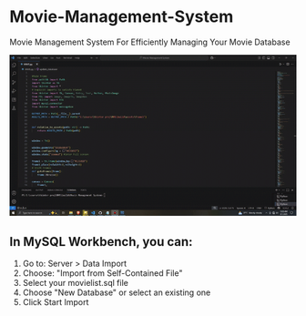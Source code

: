 # Movie-Management-System
Movie Management System For Efficiently Managing Your Movie Database

![Demo](assets/SachinthaDilsaratkinterproject.gif)

## In MySQL Workbench, you can:

1. Go to: Server > Data Import
2. Choose: "Import from Self-Contained File"
3. Select your movielist.sql file
4. Choose "New Database" or select an existing one
5. Click Start Import
